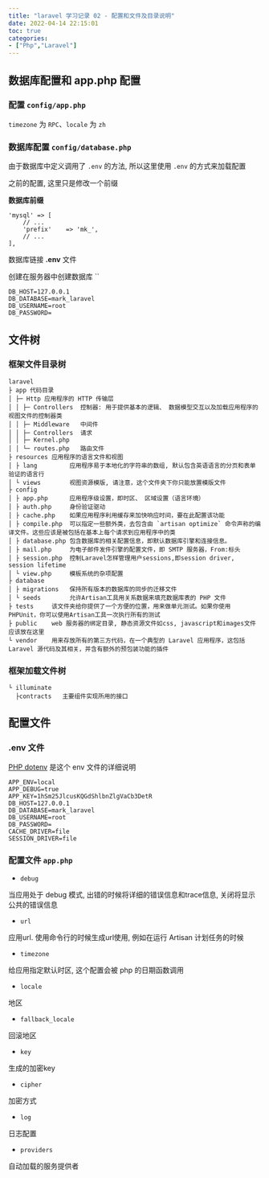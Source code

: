 ```yaml
---
title: "laravel 学习记录 02 - 配置和文件及目录说明"
date: 2022-04-14 22:15:01
toc: true
categories:
- ["Php","Laravel"]
---
```


## 数据库配置和 app.php 配置




### 配置 `config/app.php`
`timezone` 为 `RPC`、`locale` 为 `zh`

### 数据库配置 `config/database.php`
由于数据库中定义调用了 `.env` 的方法, 所以这里使用 `.env` 的方式来加载配置

之前的配置, 这里只是修改一个前缀

**数据库前缀**
```
'mysql' => [
	// ...
	'prefix'    => 'mk_',
	// ...
],
```
数据库链接 **.env** 文件

创建在服务器中创建数据库 ``
```
DB_HOST=127.0.0.1
DB_DATABASE=mark_laravel
DB_USERNAME=root
DB_PASSWORD=
```

## 文件树

### 框架文件目录树
```
laravel
├ app 代码目录
│ ├─ Http 应用程序的 HTTP 传输层
│ │ ├─ Controllers  控制器: 用于提供基本的逻辑、 数据模型交互以及加载应用程序的视图文件的控制器类
│ │ ├─ Middleware   中间件
│ │ ├─ Controllers  请求
│ │ ├─ Kernel.php
│ │ └─ routes.php   路由文件
├ resources 应用程序的语言文件和视图
│ ├ lang         应用程序易于本地化的字符串的数组, 默认包含英语语言的分页和表单验证的语言行
│ └ views        视图资源模版, 请注意，这个文件夹下你只能放置模版文件
├ config
│ ├ app.php      应用程序级设置，即时区、 区域设置（语言环境）
│ ├ auth.php     身份验证驱动
│ ├ cache.php    如果应用程序利用缓存来加快响应时间，要在此配置该功能
│ ├ compile.php  可以指定一些额外类，去包含由 `artisan optimize` 命令声称的编译文件。这些应该是被包括在基本上每个请求到应用程序中的类
│ ├ database.php 包含数据库的相关配置信息，即默认数据库引擎和连接信息。
│ ├ mail.php     为电子邮件发件引擎的配置文件，即 SMTP 服务器，From:标头
│ ├ session.php  控制Laravel怎样管理用户sessions,即session driver, session lifetime
│ └ view.php     模板系统的杂项配置
├ database
│ ├ migrations   保持所有版本的数据库的同步的迁移文件
│ └ seeds        允许Artisan工具用关系数据来填充数据库表的 PHP 文件
├ tests     该文件夹给你提供了一个方便的位置，用来做单元测试。如果你使用PHPUnit，你可以使用Artisan工具一次执行所有的测试
├ public    web 服务器的绑定目录, 静态资源文件如css, javascript和images文件应该放在这里
└ vendor    用来存放所有的第三方代码，在一个典型的 Laravel 应用程序，这包括 Laravel 源代码及其相关，并含有额外的预包装功能的插件
```

### 框架加载文件树
```
└ illuminate
  ├contracts   主要组件实现所用的接口
```

## 配置文件

### .env 文件
[PHP dotenv](http://my.oschina.net/duoli/blog/388959) 是这个 env 文件的详细说明
```
APP_ENV=local
APP_DEBUG=true
APP_KEY=1hSm25JlcusKQGdShlbnZlgVaCb3DetR
DB_HOST=127.0.0.1
DB_DATABASE=mark_laravel
DB_USERNAME=root
DB_PASSWORD=
CACHE_DRIVER=file
SESSION_DRIVER=file
```

### 配置文件 `app.php`

- `debug`

当应用处于 debug 模式, 出错的时候将详细的错误信息和trace信息, 关闭将显示公共的错误信息
- `url`

应用url. 使用命令行的时候生成url使用, 例如在运行 Artisan 计划任务的时候
- `timezone`

给应用指定默认时区, 这个配置会被 php 的日期函数调用
- `locale`

地区
- `fallback_locale`

回滚地区
- `key`

生成的加密key
- `cipher`

加密方式
- `log`

日志配置
- `providers`

自动加载的服务提供者

